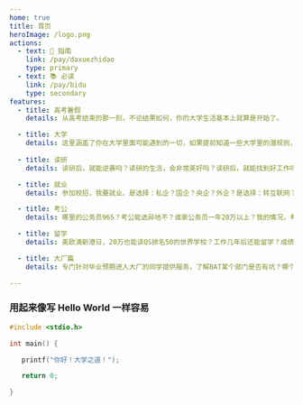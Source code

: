 ```yaml
---
home: true
title: 首页
heroImage: /logo.png
actions:
  - text: 💎 指南
    link: /pay/daxuezhidao
    type: primary
  - text: 📚 必读
    link: /pay/bidu
    type: secondary
features:
  - title: 高考暑假
    details: 从高考结束的那一刻，不论结果如何，你的大学生活基本上就算是开始了。

  - title: 大学
    details: 这里涵盖了你在大学里面可能遇到的一切，如果提前知道一些大学里的潜规则，你就不会浪费时间在没有意义，甚至错误的事情上。
    
  - title: 读研
    details: 读研后，就能逆袭吗？读研的生活，会非常美好吗？读研后，就能找到好工作吗？读了研究生，性价比最高的就业选择是什么？在这里你能找到答案！

  - title: 就业
    details: 参加校招，我要就业，是选择：私企？国企？央企？外企？是选择：转互联网？转游戏？转电商？转直播带货？转区块链？转AI？转自媒体？这里有你想知道的一切。

  - title: 考公
    details: 哪里的公务员965？考公能选异地不？谁家公务员一年20万以上？我的情况，考哪里最好？进了公务员队伍，什么时候当县长？这里有每个人都必须了解的真相。

  - title: 留学
    details: 美欧澳新港日，20万也能读QS排名50的世界学校？工作几年后还能留学？成绩真的没有你想的那么差！润？这是真的可以润！

  - title: 大厂篇
    details: 专门针对毕业预期进入大厂的同学提供服务，了解BAT某个部门是否有坑？哪个地方是PUA重灾区？哪里的前途钱途最好？简历修改？相信选择的重要性，用人脉为你解答问题！

---
```


### 用起来像写 Hello World 一样容易

```c
#include <stdio.h>

int main() {

   printf("你好！大学之道！");

   return 0;

}
```